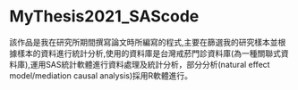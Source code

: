 # MyThesis2021_SAScode
該作品是我在研究所期間撰寫論文時所編寫的程式,主要在篩選我的研究樣本並根據樣本的資料進行統計分析,使用的資料庫是台灣戒菸門診資料庫(為一種關聯式資料庫),運用SAS統計軟體進行資料處理及統計分析，部分分析(natural effect model/mediation causal analysis)採用R軟體進行。
